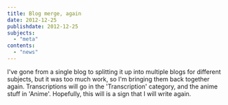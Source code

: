 ```yaml
---
title: Blog merge, again
date: 2012-12-25
publishdate: 2012-12-25
subjects:
  - "meta"
contents:
  - "news"
---
```


I've gone from a single blog to splitting it up into multiple blogs for
different subjects, but it was too much work, so I'm bringing them back
together again.  Transcriptions will go in the 'Transcription' category, and
the anime stuff in 'Anime'.  Hopefully, this will is a sign that I will write
again.
